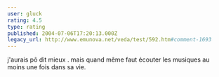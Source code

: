 ```yaml
---
user: gluck
rating: 4.5
type: rating
published: 2004-07-06T17:20:13.000Z
legacy_url: http://www.emunova.net/veda/test/592.htm#comment-1693
---
```

j'aurais pô dit mieux . mais quand même faut écouter les musiques au moins une fois dans sa vie.